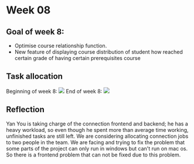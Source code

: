 # Week 08

## Goal of week 8: 
- Optimise course relationship function.
- New feature of displaying course distribution of student how reached certain grade of having certain prerequisites course
## Task allocation
Beginning of week 8:
![](https://github.cs.adelaide.edu.au/MCI-projects-2022/Team-05/blob/master/Week-08/task%20image/Screen%20Shot%202022-05-02%20at%2019.23.11.png)
End of week 8:
![](https://github.cs.adelaide.edu.au/MCI-projects-2022/Team-05/blob/master/Week-08/task%20image/Screen%20Shot%202022-05-08%20at%2015.21.43.png)
## Reflection
Yan You is taking charge of the connection frontend and backend; he has a heavy workload, so even though he spent more than average time working, unfinished tasks are still left. We are considering allocating connection jobs to two people in the team. We are facing and trying to fix the problem that some parts of the project can only run in windows but can't run on mac os. So there is a frontend problem that can not be fixed due to this problem.
